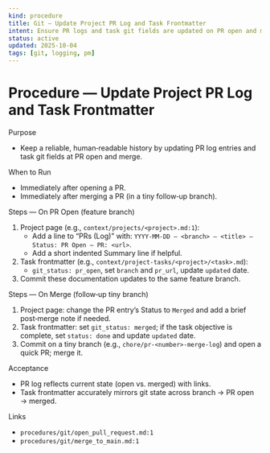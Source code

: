 ```yaml
---
kind: procedure
title: Git — Update Project PR Log and Task Frontmatter
intent: Ensure PR logs and task git fields are updated on PR open and merge
status: active
updated: 2025-10-04
tags: [git, logging, pm]
---
```


# Procedure — Update Project PR Log and Task Frontmatter

Purpose
- Keep a reliable, human‑readable history by updating PR log entries and task git fields at PR open and merge.

When to Run
- Immediately after opening a PR.
- Immediately after merging a PR (in a tiny follow‑up branch).

Steps — On PR Open (feature branch)
1) Project page (e.g., `context/projects/<project>.md:1`):
   - Add a line to “PRs (Log)” with: `YYYY-MM-DD — <branch> — <title> — Status: PR Open — PR: <url>`.
   - Add a short indented Summary line if helpful.
2) Task frontmatter (e.g., `context/project-tasks/<project>/<task>.md`):
   - `git_status: pr_open`, set `branch` and `pr_url`, update `updated` date.
3) Commit these documentation updates to the same feature branch.

Steps — On Merge (follow‑up tiny branch)
1) Project page: change the PR entry’s Status to `Merged` and add a brief post‑merge note if needed.
2) Task frontmatter: set `git_status: merged`; if the task objective is complete, set `status: done` and update `updated` date.
3) Commit on a tiny branch (e.g., `chore/pr-<number>-merge-log`) and open a quick PR; merge it.

Acceptance
- PR log reflects current state (open vs. merged) with links.
- Task frontmatter accurately mirrors git state across branch → PR open → merged.

Links
- `procedures/git/open_pull_request.md:1`
- `procedures/git/merge_to_main.md:1`

